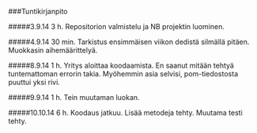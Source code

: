 ###Tuntikirjanpito

#####3.9.14
3 h. Repositorion valmistelu ja NB projektin luominen.

#####4.9.14
30 min. Tarkistus ensimmäisen viikon dedistä silmällä pitäen. Muokkasin aihemäärittelyä.

#####8.9.14
1 h. Yritys aloittaa koodaamista. En saanut mitään tehtyä tuntemattoman errorin takia. Myöhemmin asia selvisi, pom-tiedostosta puuttui yksi rivi.

#####9.9.14
1 h. Tein muutaman luokan.

#####10.10.14
6 h. Koodaus jatkuu. Lisää metodeja tehty. Muutama testi tehty.
